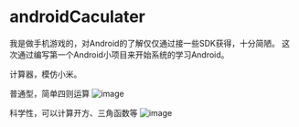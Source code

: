 # androidCaculater

我是做手机游戏的，对Android的了解仅仅通过接一些SDK获得，十分简陋。
这次通过编写第一个Android小项目来开始系统的学习Android。

计算器，模仿小米。

普通型，简单四则运算
![image](https://github.com/hyz1992/androidCaculater/preview/normal.png)

科学性，可以计算开方、三角函数等
![image](https://github.com/hyz1992/androidCaculater/preview/scientific.png)
